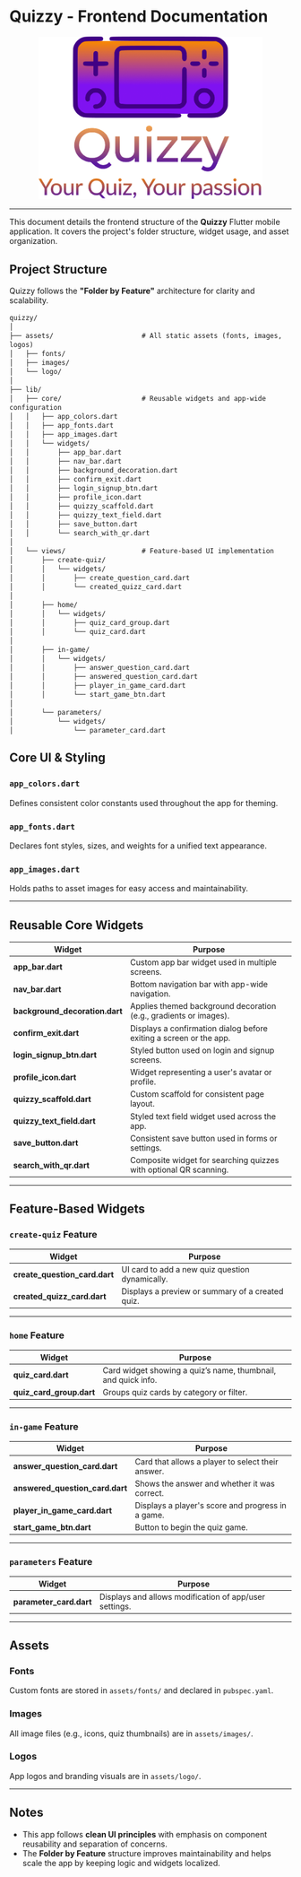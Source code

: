 # Quizzy - Frontend Documentation

<div style="text-align: center;">
  <img src="quizzy/assets/logo/logo_whole.png" alt="quizzy-logo" style="width:400px;" />
</div>

---
This document details the frontend structure of the **Quizzy** Flutter mobile application. It covers the project's folder structure, widget usage, and asset organization.


## Project Structure

Quizzy follows the **"Folder by Feature"** architecture for clarity and scalability.

```plaintext
quizzy/
│
├── assets/                      # All static assets (fonts, images, logos)
│   ├── fonts/
│   ├── images/
│   └── logo/
│
├── lib/
│   ├── core/                    # Reusable widgets and app-wide configuration
│   │   ├── app_colors.dart
│   │   ├── app_fonts.dart
│   │   ├── app_images.dart
│   │   └── widgets/
│   │       ├── app_bar.dart
│   │       ├── nav_bar.dart
│   │       ├── background_decoration.dart
│   │       ├── confirm_exit.dart
│   │       ├── login_signup_btn.dart
│   │       ├── profile_icon.dart
│   │       ├── quizzy_scaffold.dart
│   │       ├── quizzy_text_field.dart
│   │       ├── save_button.dart
│   │       └── search_with_qr.dart
│
│   └── views/                   # Feature-based UI implementation
│       ├── create-quiz/
│       │   └── widgets/
│       │       ├── create_question_card.dart
│       │       └── created_quizz_card.dart
│
│       ├── home/
│       │   └── widgets/
│       │       ├── quiz_card_group.dart
│       │       └── quiz_card.dart
│
│       ├── in-game/
│       │   └── widgets/
│       │       ├── answer_question_card.dart
│       │       ├── answered_question_card.dart
│       │       ├── player_in_game_card.dart
│       │       └── start_game_btn.dart
│
│       └── parameters/
│           └── widgets/
│               └── parameter_card.dart
```


## Core UI & Styling

### `app_colors.dart`
Defines consistent color constants used throughout the app for theming.

### `app_fonts.dart`
Declares font styles, sizes, and weights for a unified text appearance.

### `app_images.dart`
Holds paths to asset images for easy access and maintainability.

---

## Reusable Core Widgets

| Widget                       | Purpose |
|-----------------------------|---------|
| **app_bar.dart**            | Custom app bar widget used in multiple screens. |
| **nav_bar.dart**            | Bottom navigation bar with app-wide navigation. |
| **background_decoration.dart** | Applies themed background decoration (e.g., gradients or images). |
| **confirm_exit.dart**       | Displays a confirmation dialog before exiting a screen or the app. |
| **login_signup_btn.dart**   | Styled button used on login and signup screens. |
| **profile_icon.dart**       | Widget representing a user's avatar or profile. |
| **quizzy_scaffold.dart**    | Custom scaffold for consistent page layout. |
| **quizzy_text_field.dart**  | Styled text field widget used across the app. |
| **save_button.dart**        | Consistent save button used in forms or settings. |
| **search_with_qr.dart**     | Composite widget for searching quizzes with optional QR scanning. |

---

## Feature-Based Widgets

### `create-quiz` Feature
| Widget                     | Purpose |
|---------------------------|---------|
| **create_question_card.dart** | UI card to add a new quiz question dynamically. |
| **created_quizz_card.dart**   | Displays a preview or summary of a created quiz. |

---

### `home` Feature
| Widget                  | Purpose |
|------------------------|---------|
| **quiz_card.dart**      | Card widget showing a quiz’s name, thumbnail, and quick info. |
| **quiz_card_group.dart**| Groups quiz cards by category or filter. |

---

### `in-game` Feature
| Widget                         | Purpose |
|-------------------------------|---------|
| **answer_question_card.dart**   | Card that allows a player to select their answer. |
| **answered_question_card.dart**| Shows the answer and whether it was correct. |
| **player_in_game_card.dart**   | Displays a player's score and progress in a game. |
| **start_game_btn.dart**        | Button to begin the quiz game. |

---

### `parameters` Feature
| Widget              | Purpose |
|--------------------|---------|
| **parameter_card.dart** | Displays and allows modification of app/user settings. |

---

## Assets

### Fonts
Custom fonts are stored in `assets/fonts/` and declared in `pubspec.yaml`.

### Images
All image files (e.g., icons, quiz thumbnails) are in `assets/images/`.

### Logos
App logos and branding visuals are in `assets/logo/`.

---

## Notes

- This app follows **clean UI principles** with emphasis on component reusability and separation of concerns.
- The **Folder by Feature** structure improves maintainability and helps scale the app by keeping logic and widgets localized.
